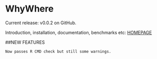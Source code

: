 # WhyWhere

Current release: v0.0.2 on GitHub.

Introduction, installation, documentation, benchmarks etc: [HOMEPAGE](https://github.com/davids99us/whywhere/wiki)

##NEW FEATURES

    Now passes R CMD check but still some warnings.
